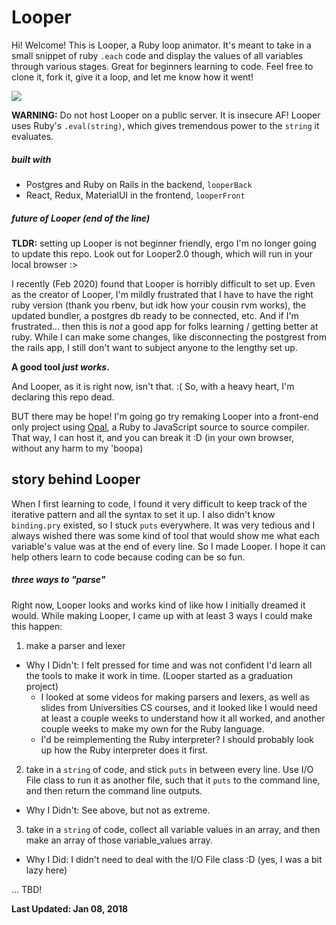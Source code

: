 # Looper

Hi! Welcome! This is Looper, a Ruby loop animator.  It's meant to take in a small snippet of ruby `.each` code and display the values of all variables through various stages.  Great for beginners learning to code.  Feel free to clone it, fork it, give it a loop, and let me know how it went!  

![](http://g.recordit.co/uIEQLjf9Ck.gif)

**WARNING:** Do not host Looper on a public server.  It is insecure AF! Looper uses Ruby's `.eval(string)`, which gives tremendous power to the `string` it evaluates.


##### built with
- Postgres and Ruby on Rails in the backend, `looperBack`
- React, Redux, MaterialUI in the frontend, `looperFront`

##### future of Looper (end of the line)
**TLDR:** setting up Looper is not beginner friendly, ergo I'm no longer going to update this repo.  Look out for Looper2.0 though, which will run in your local browser :>  

I recently (Feb 2020) found that Looper is horribly difficult to set up.  Even as the creator of Looper, I'm mildly frustrated that I have to have the right ruby version (thank you rbenv, but idk how your cousin rvm works), the updated bundler, a postgres db ready to be connected, etc.  And if I'm frustrated... then this is *not* a good app for folks learning / getting better at ruby.  While I can make some changes, like disconnecting the postgrest from the rails app, I still don't want to subject anyone to the lengthy set up.  

**A good tool *just works*.**

And Looper, as it is right now, isn't that.  :(  So, with a heavy heart, I'm declaring this repo dead.  

BUT there may be hope!  I'm going go try remaking Looper into a front-end only project using [Opal](https://opalrb.com/), a Ruby to JavaScript source to source compiler.  That way, I can host it, and you can break it :D (in your own browser, without any harm to my 'boopa)


## story behind Looper
When I first learning to code, I found it very difficult to keep track of the iterative pattern and all the syntax to set it up.  I also didn't know `binding.pry` existed, so I stuck `puts` everywhere.  It was very tedious and I always wished there was some kind of tool that would show me what each variable's value was at the end of every line.  So I made Looper.  I hope it can help others learn to code because coding can be so fun.

##### three ways to "parse"
Right now, Looper looks and works kind of like how I initially dreamed it would.  While making Looper, I came up with at least 3 ways I could make this happen:

1. make a parser and lexer
  - Why I Didn't: I felt pressed for time and was not confident I'd learn all the tools to make it work in time.  (Looper started as a graduation project)
    - I looked at some videos for making parsers and lexers, as well as slides from Universities CS courses, and it looked like I would need at least a couple weeks to understand how it all worked, and another couple weeks to make my own for the Ruby language.  
    - I'd be reimplementing the Ruby interpreter? I should probably look up how the Ruby interpreter does it first.


2. take in a `string` of code, and stick `puts` in between every line.  Use I/O File class to run it as another file, such that it `puts` to the command line, and then return the command line outputs.
  - Why I Didn't: See above, but not as extreme.


3. take in a `string` of code, collect all variable values in an array, and then make an array of those variable_values array.
  - Why I Did: I didn't need to deal with the I/O File class :D (yes, I was a bit lazy here)

... TBD!

**Last Updated: Jan 08, 2018**


<!-- ##### design decisions
- Ruby on Rails in the backend does most of the work
  - single endpoint: `POST` /code_bits
    - accept variable declaration
    - accept `.each` parts: collection, element, block
  - returns an array of states
    - as string, for easy frontend rendering
  - misc.
    - CodeBits instance `belongs to` a collection, aka a Variable instance
    - CodeBits displays a
- React in the frontend to display -->
